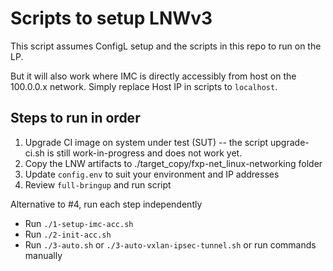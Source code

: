 # Scripts to setup LNWv3

This script assumes ConfigL setup and the scripts in this repo to run on the LP.


But it will also work where IMC is directly accessibly from host on the 100.0.0.x network.
Simply replace Host IP in scripts to `localhost`.

## Steps to run in order

1. Upgrade CI image on system under test (SUT) -- the script upgrade-ci.sh is still work-in-progress and does not work yet.
2. Copy the LNW artifacts to ./target_copy/fxp-net_linux-networking folder
3. Update `config.env` to suit your environment and IP addresses
4. Review `full-bringup` and run script

Alternative to #4, run each step independently
* Run `./1-setup-imc-acc.sh`
* Run `./2-init-acc.sh`
* Run `./3-auto.sh` or `./3-auto-vxlan-ipsec-tunnel.sh` or run commands manually


